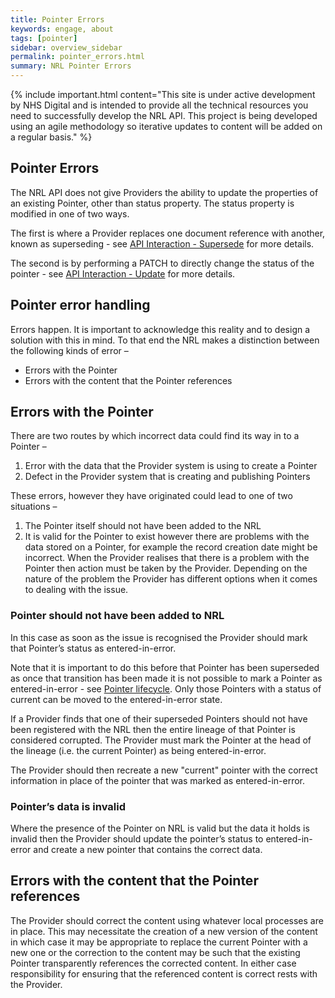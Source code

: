 ```yaml
---
title: Pointer Errors
keywords: engage, about
tags: [pointer]
sidebar: overview_sidebar
permalink: pointer_errors.html
summary: NRL Pointer Errors
---
```


{% include important.html content="This site is under active development by NHS Digital and is intended to provide all the technical resources you need to successfully develop the NRL API. This project is being developed using an agile methodology so iterative updates to content will be added on a regular basis." %}

## Pointer Errors ##

The NRL API does not give Providers the ability to update the properties of an existing Pointer, other than status property. The status property is modified in one of two ways. 

The first is where a Provider replaces one document reference with another, known as superseding - see [API Interaction - Supersede](api_interaction_supersede.html) for more details. 

The second is by performing a PATCH to directly change the status of the pointer - see [API Interaction - Update](api_interaction_update.html) for more details.

## Pointer error handling ##

Errors happen. It is important to acknowledge this reality and to design a solution with this in mind. To that end the NRL makes a distinction between the following kinds of error – 

- Errors with the Pointer
- Errors with the content that the Pointer references

## Errors with the Pointer ##

There are two routes by which incorrect data could find its way in to a Pointer – 
1.	Error with the data that the Provider system is using to create a Pointer
2.	Defect in the Provider system that is creating and publishing Pointers

These errors, however they have originated could lead to one of two situations – 
1.	The Pointer itself should not have been added to the NRL
2.	It is valid for the Pointer to exist however there are problems with the data stored on a Pointer, for example the record creation date might be incorrect.
When the Provider realises that there is a problem with the Pointer then action must be taken by the Provider. Depending on the nature of the problem the Provider has different options when it comes to dealing with the issue.

### Pointer should not have been added to NRL ###

In this case as soon as the issue is recognised the Provider should mark that Pointer’s status as entered-in-error.

Note that it is important to do this before that Pointer has been superseded as once that transition has been made it is not possible to mark a Pointer as entered-in-error - see [Pointer lifecycle](pointer_lifecycle.html). Only those Pointers with a status of current can be moved to the entered-in-error state.

If a Provider finds that one of their superseded Pointers should not have been registered with the NRL then the entire lineage of that Pointer is considered corrupted. The Provider must mark the Pointer at the head of the lineage (i.e. the current Pointer) as being entered-in-error.

The Provider should then recreate a new "current" pointer with the correct information in place of the pointer that was marked as entered-in-error.

### Pointer’s data is invalid ###

Where the presence of the Pointer on NRL is valid but the data it holds is invalid then the Provider should update the pointer’s status to entered-in-error and create a new pointer that contains the correct data.

## Errors with the content that the Pointer references ##

The Provider should correct the content using whatever local processes are in place. This may necessitate the creation of a new version of the content in which case it may be appropriate to replace the current Pointer with a new one or the correction to the content may be such that the existing Pointer transparently references the corrected content. In either case responsibility for ensuring that the referenced content is correct rests with the Provider.










